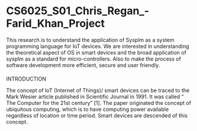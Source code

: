 # CS6025_S01_Chris_Regan_-Farid_Khan_Project
This research is to understand the application of Sysplm as a system programming language for IoT devices. We are interested in understanding the theoretical aspect of OS in smart devices and the broad application of sysplm as a standard for micro-controllers. Also to make the process of software development  more efficient, secure and user friendly.
####
INTRODUCTION

The concept of IoT (Internet of Things)/ smart devices can be traced to the Mark Wesier article published in Scientific Journal in 1991. It was called “ The Computer for the 21st century” [1]. The paper originated the concept of ubiquitous computing, which is to have computing power available regardless of location or time period. Smart devices are descended of this concept. 
